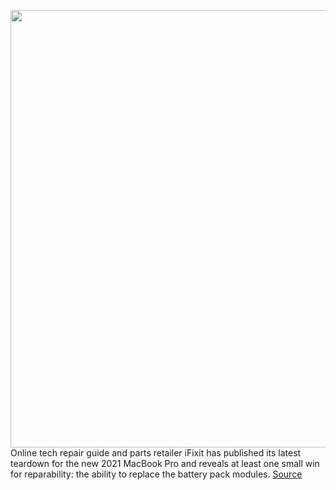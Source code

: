 <img src='https://cdn.vox-cdn.com/thumbor/AF3fFxitwNLtCJZaeGQ000KW_j4=/0x0:7360x4912/1200x800/filters:focal(3092x1868:4268x3044)/cdn.vox-cdn.com/uploads/chorus_image/image/70064758/MBP_M1_2021_42e3.0.jpg' width='700px' /><br/>
Online tech repair guide and parts retailer iFixit has published its latest teardown for the new 2021 MacBook Pro and reveals at least one small win for reparability: the ability to replace the battery pack modules.
<a href='https://www.theverge.com/2021/10/29/22753063/macbook-pro-ifixit-teardown-battery-swaps-pull-tabs'> Source <a/>